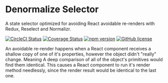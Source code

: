 # Denormalize Selector
A state selector optimized for avoiding React avoidable re-renders with Redux, Reselect and Normalizr.

[![CircleCI Status](https://circleci.com/gh/dortzur/dlect.svg?style=shield&circle-token=:circle-token)](https://circleci.com/gh/dortzur/dlect) [![Coverage Status](https://img.shields.io/coveralls/dortzur/dlect.svg?style=flat)](https://coveralls.io/github/dortzur/dlect?branch=master) [![npm version](https://img.shields.io/npm/v/dlect.svg?style=flat-square)](https://www.npmjs.com/package/dlect) [![GitHub license](https://img.shields.io/badge/license-MIT-blue.svg)](https://github.com/dortzur/dlect/blob/master/LICENSE)  


An avoidable re-render happens when a React component receives 
a shallow copy of one of it's properties, however the object didn't "really" change.
Meaning A deep comparison of all of the object's primitives would find them identical.
This causes a React component to run it's render 
method needlessly, since the render result would be identical to the last one.
  
           

